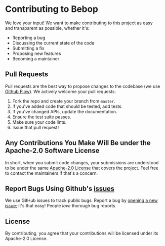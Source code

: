 # Contributing to Bebop
We love your input! We want to make contributing to this project as easy and transparent as possible, whether it's:

- Reporting a bug
- Discussing the current state of the code
- Submitting a fix
- Proposing new features
- Becoming a maintainer


## Pull Requests
Pull requests are the best way to propose changes to the codebase (we use [Github Flow](https://guides.github.com/introduction/flow/index.html)). We actively welcome your pull requests:

1. Fork the repo and create your branch from `master`.
2. If you've added code that should be tested, add tests.
3. If you've changed APIs, update the documentation.
4. Ensure the test suite passes.
5. Make sure your code lints.
6. Issue that pull request!

## Any Contributions You Make Will Be under the Apache-2.0 Software License
In short, when you submit code changes, your submissions are understood to be under the same [Apache-2.0 License](https://choosealicense.com/licenses/apache-2.0/) that covers the project. Feel free to contact the maintainers if that's a concern.

## Report Bugs Using Github's [issues](https://github.com/RainwayApp/bebop/issues/new/choose)
We use GitHub issues to track public bugs. Report a bug by [opening a new issue](); it's that easy! People *love* thorough bug reports.

## License
By contributing, you agree that your contributions will be licensed under its Apache-2.0 License.
